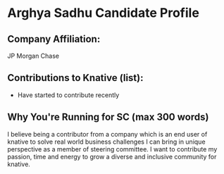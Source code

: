 # Arghya Sadhu Candidate Profile

## Company Affiliation:

JP Morgan Chase

## Contributions to Knative (list):

* Have started to contribute recently

## Why You're Running for SC (max 300 words)

I believe being a contributor from a company which is an end user 
of knative to solve real world business challenges I can bring in 
unique perspective as a member of steering committee. I want to contribute
my passion, time and energy to grow a diverse and inclusive community for knative.